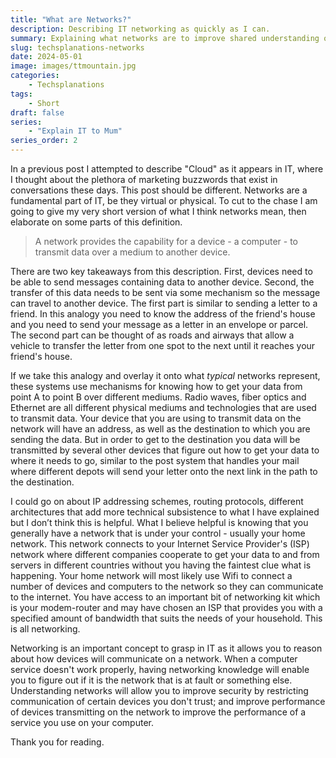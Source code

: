 ```yaml
---
title: "What are Networks?"
description: Describing IT networking as quickly as I can.
summary: Explaining what networks are to improve shared understanding of IT concepts.
slug: techsplanations-networks
date: 2024-05-01
image: images/ttmountain.jpg
categories:
    - Techsplanations
tags:
    - Short
draft: false
series: 
    - "Explain IT to Mum"
series_order: 2
---
```


In a previous post I attempted to describe "Cloud" as it appears in IT, where I thought about the plethora of marketing buzzwords that exist in conversations these days. This post should be different. Networks are a fundamental part of IT, be they virtual or physical. To cut to the chase I am going to give my very short version of what I think networks mean, then elaborate on some parts of this definition.

> A network provides the capability for a device - a computer - to transmit data over a medium to another device.

There are two key takeaways from this description. First, devices need to be able to send messages containing data to another device. Second, the transfer of this data needs to be sent via some mechanism so the message can travel to another device. The first part is similar to sending a letter to a friend. In this analogy you need to know the address of the friend's house and you need to send your message as a letter in an envelope or parcel. The second part can be thought of as roads and airways that allow a vehicle to transfer the letter from one spot to the next until it reaches your friend's house. 

If we take this analogy and overlay it onto what *typical* networks represent, these systems use mechanisms for knowing how to get your data from point A to point B over different mediums. Radio waves, fiber optics and Ethernet are all different physical mediums and technologies that are used to transmit data. Your device that you are using to transmit data on the network will have an address, as well as the destination to which you are sending the data. But in order to get to the destination you data will be transmitted by several other devices that figure out how to get your data to where it needs to go, similar to the post system that handles your mail where different depots will send your letter onto the next link in the path to the destination.

I could go on about IP addressing schemes, routing protocols, different architectures that add more technical subsistence to what I have explained but I don’t think this is helpful. What I believe helpful is knowing that you generally have a network that is under your control - usually your home network. This network connects to your Internet Service Provider's (ISP) network where different companies cooperate to get your data to and from servers in different countries without you having the faintest clue what is happening. Your home network will most likely use Wifi to connect a number of devices and computers to the network so they can communicate to the internet. You have access to an important bit of networking kit which is your modem-router and may have chosen an ISP that provides you with a specified amount of bandwidth that suits the needs of your household. This is all networking.

Networking is an important concept to grasp in IT as it allows you to reason about how devices will communicate on a network. When a computer service doesn't work properly, having networking knowledge will enable you to figure out if it is the network that is at fault or something else. Understanding networks will allow you to improve security by restricting communication of certain devices you don't trust; and improve performance of devices transmitting on the network to improve the performance of a service you use on your computer.  

Thank you for reading.

